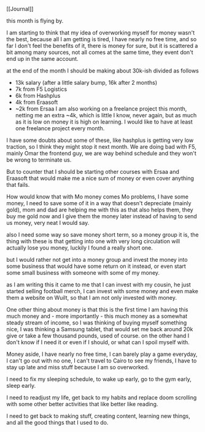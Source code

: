 [[Journal]]

this month is flying by.

I am starting to think that my idea of overworking myself for money wasn't the best, because all I am getting is tired, I have nearly no free time, and so far I don't feel the benefits of it, there is money for sure, but it is scattered a bit among many sources, not all comes at the same time, they event don't end up in the same account.

at the end of the month I should be making about 30k-ish divided as follows

- 13k salary (after a little salary bump, 16k after 2 months)
- 7k from F5 Logistics
- 6k from Hashplus
- 4k from Eraasoft
- ~2k from Ersaa
I am also working on a freelance project this month, netting me an extra ~4k, which is little I know, never again, but as much as it is low on money it is high on learning. I would like to have at least one freelance project every month.

I have some doubts about some of these, like hashplus is getting very low traction, so I think they might stop it next month. We are doing bad with F5, mainly Omar the frontend guy, we are way behind schedule and they won't be wrong to terminate us.

But to counter that I should be starting other courses with Ersaa and Eraasoft that would make me a nice sum of money or even cover anything that fails.

How would know that with Mo money comes Mo problems, I have some money, I need to save some of it in a way that doesn't depreciate (mainly gold), mom and dad are helping me with this as that also helps them, they buy me gold now and I give them the money later instead of having to send us money, very neat I would say.

also I need some way so save money short term, so a money group it is, the thing with these is that getting into one with very long circulation will actually lose you money, luckily I found a really short one.

but I would rather not get into a money group and invest the money into some business that would have some return on it instead, or even start some small business with someone with some of my money.

as I am writing this it came to me that I can invest with my cousin, he just started selling football merch, I can invest with some money and even make them a website on Wuilt, so that I am not only invested with money.

One other thing about money is that this is the first time I am having this much money and - more importantly - this much money as a somewhat steady stream of income, so I was thinking of buying myself something nice, I was thinking a Samsung tablet, that would set me back around 20k give or take a few thousand pounds, used of course. on the other hand I don't know if I need it or even if I should, or what can I spoil myself with.

Money aside, I have nearly no free time, I can barely play a game everyday, I can't go out with no one, I can't travel to Cairo to see my friends, I have to stay up late and miss stuff because I am so overworked.

I need to fix my sleeping schedule, to wake up early, go to the gym early, sleep early.

I need to readjust my life, get back to my habits and replace doom scrolling with some other better activities that like better like reading.

I need to get back to making stuff, creating content, learning new things, and all the good things that I used to do.
